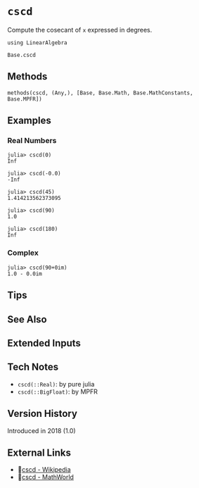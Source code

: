 # `cscd`

Compute the cosecant of `x` expressed in degrees.

```@setup repl_only
using LinearAlgebra
```
```@docs
Base.cscd
```


## Methods

```@repl
methods(cscd, (Any,), [Base, Base.Math, Base.MathConstants, Base.MPFR])
```


## Examples

### Real Numbers
```jldoctest
julia> cscd(0)
Inf

julia> cscd(-0.0)
-Inf

julia> cscd(45)
1.414213562373095

julia> cscd(90)
1.0

julia> cscd(180)
Inf
```

### Complex
```jldoctest
julia> cscd(90+0im)
1.0 - 0.0im
```

## Tips


## See Also


## Extended Inputs


## Tech Notes

- `cscd(::Real)`: by pure julia
- `cscd(::BigFloat)`: by MPFR


## Version History

Introduced in 2018 (1.0)


## External Links
- 🔗[cscd - Wikipedia](https://en.wikipedia.org/wiki/ )
- 🔗[cscd - MathWorld](https://mathworld.wolfram.com/ )
